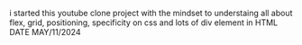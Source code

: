  i started this youtube clone project with the mindset to understaing all about flex, grid, positioning, specificity on css and lots of div element in HTML
 DATE MAY/11/2024

